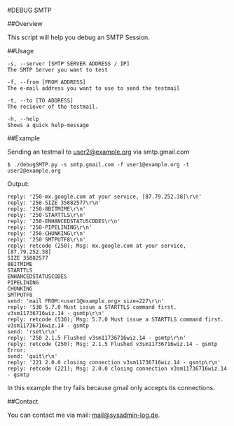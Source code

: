 #DEBUG SMTP

##Overview

This script will help you debug an SMTP Session.

##Usage

	-s, --server [SMTP SERVER ADDRESS / IP]
	The SMTP Server you want to test

	-f, --from [FROM ADDRESS]
	The e-mail address you want to use to send the testmail

	-t, --to [TO ADDRESS]
    The reciever of the testmail.

	-h, --help
    Shows a quick help-message

##Example

Sending an testmail to user2@example.org via smtp.gmail.com

	$ ./debugSMTP.py -s smtp.gmail.com -f user1@example.org -t user2@example.org

Output:

	reply: '250-mx.google.com at your service, [87.79.252.38]\r\n'
	reply: '250-SIZE 35882577\r\n'
	reply: '250-8BITMIME\r\n'
	reply: '250-STARTTLS\r\n'
	reply: '250-ENHANCEDSTATUSCODES\r\n'
	reply: '250-PIPELINING\r\n'
	reply: '250-CHUNKING\r\n'
	reply: '250 SMTPUTF8\r\n'
	reply: retcode (250); Msg: mx.google.com at your service, [87.79.252.38]
	SIZE 35882577
	8BITMIME
	STARTTLS
	ENHANCEDSTATUSCODES
	PIPELINING
	CHUNKING
	SMTPUTF8
	send: 'mail FROM:<user1@example.org> size=227\r\n'
	reply: '530 5.7.0 Must issue a STARTTLS command first. v3sm11736716wiz.14 - gsmtp\r\n'
	reply: retcode (530); Msg: 5.7.0 Must issue a STARTTLS command first. v3sm11736716wiz.14 - gsmtp
	send: 'rset\r\n'
	reply: '250 2.1.5 Flushed v3sm11736716wiz.14 - gsmtp\r\n'
	reply: retcode (250); Msg: 2.1.5 Flushed v3sm11736716wiz.14 - gsmtp
	Error:
	send: 'quit\r\n'
	reply: '221 2.0.0 closing connection v3sm11736716wiz.14 - gsmtp\r\n'
	reply: retcode (221); Msg: 2.0.0 closing connection v3sm11736716wiz.14 - gsmtp

In this example the try fails because gmail only accepts tls connections. 

##Contact

You can contact me via mail: [mail@sysadmin-log.de](mail@sysadmin-log.de).
